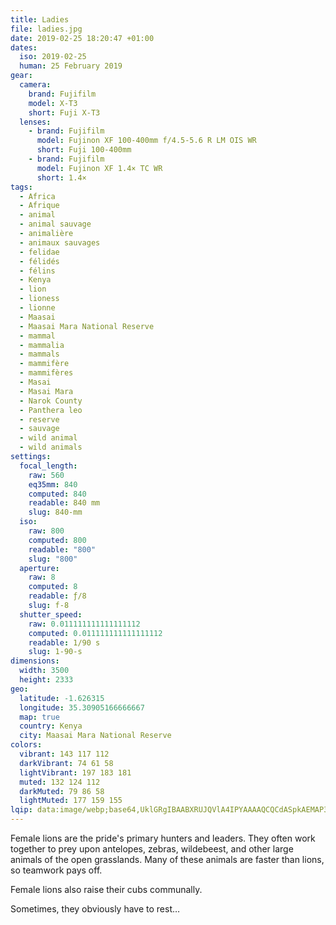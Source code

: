 ```yaml
---
title: Ladies
file: ladies.jpg
date: 2019-02-25 18:20:47 +01:00
dates:
  iso: 2019-02-25
  human: 25 February 2019
gear:
  camera:
    brand: Fujifilm
    model: X-T3
    short: Fuji X-T3
  lenses:
    - brand: Fujifilm
      model: Fujinon XF 100-400mm f/4.5-5.6 R LM OIS WR
      short: Fuji 100-400mm
    - brand: Fujifilm
      model: Fujinon XF 1.4× TC WR
      short: 1.4×
tags:
  - Africa
  - Afrique
  - animal
  - animal sauvage
  - animalière
  - animaux sauvages
  - felidae
  - félidés
  - félins
  - Kenya
  - lion
  - lioness
  - lionne
  - Maasai
  - Maasai Mara National Reserve
  - mammal
  - mammalia
  - mammals
  - mammifère
  - mammifères
  - Masai
  - Masai Mara
  - Narok County
  - Panthera leo
  - reserve
  - sauvage
  - wild animal
  - wild animals
settings:
  focal_length:
    raw: 560
    eq35mm: 840
    computed: 840
    readable: 840 mm
    slug: 840-mm
  iso:
    raw: 800
    computed: 800
    readable: "800"
    slug: "800"
  aperture:
    raw: 8
    computed: 8
    readable: ƒ/8
    slug: f-8
  shutter_speed:
    raw: 0.011111111111111112
    computed: 0.011111111111111112
    readable: 1/90 s
    slug: 1-90-s
dimensions:
  width: 3500
  height: 2333
geo:
  latitude: -1.626315
  longitude: 35.30905166666667
  map: true
  country: Kenya
  city: Maasai Mara National Reserve
colors:
  vibrant: 143 117 112
  darkVibrant: 74 61 58
  lightVibrant: 197 183 181
  muted: 132 124 112
  darkMuted: 79 86 58
  lightMuted: 177 159 155
lqip: data:image/webp;base64,UklGRgIBAABXRUJQVlA4IPYAAAAQCQCdASpkAEMAP3Giw1m/rDAvrrn8M/AuCWdt6bAOEeQQEnVC0IyD1RL1zEYXke31ANlwJRTkSdGia1G5U4tg7EY5oMpHm2FIfqTcuwUJi6QA/uZOzj0EwKqPOqhhzR35wirnVXSufNU9GYy7Gv0yjSZLm8xNQZO5n5+tbQNupgfdRtTlbg8mNrX6RUS4tGPuFZnLFXQ1vvtClL5HjOT46RYt5RTPSDcyiTVeQpGLHH/aW1It3XFHM/zoNKGJdoP4VAsgZqx6g3VzEZsrAVgO9cSmcxH+UzZJSCMSgOiey9hveZnOwLMuJq3Wo7ySrNOuhKnLIAA=
---
```


Female lions are the pride's primary hunters and leaders. They often work together to prey upon antelopes, zebras, wildebeest, and other large animals of the open grasslands. Many of these animals are faster than lions, so teamwork pays off.

Female lions also raise their cubs communally.

Sometimes, they obviously have to rest…
